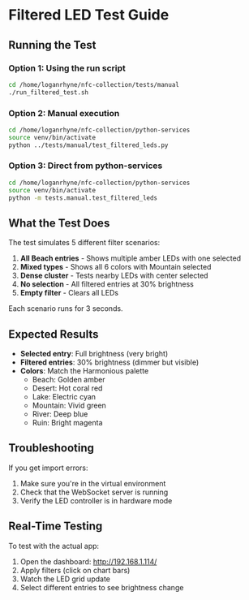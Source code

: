 # Filtered LED Test Guide

## Running the Test

### Option 1: Using the run script
```bash
cd /home/loganrhyne/nfc-collection/tests/manual
./run_filtered_test.sh
```

### Option 2: Manual execution
```bash
cd /home/loganrhyne/nfc-collection/python-services
source venv/bin/activate
python ../tests/manual/test_filtered_leds.py
```

### Option 3: Direct from python-services
```bash
cd /home/loganrhyne/nfc-collection/python-services
source venv/bin/activate
python -m tests.manual.test_filtered_leds
```

## What the Test Does

The test simulates 5 different filter scenarios:

1. **All Beach entries** - Shows multiple amber LEDs with one selected
2. **Mixed types** - Shows all 6 colors with Mountain selected
3. **Dense cluster** - Tests nearby LEDs with center selected
4. **No selection** - All filtered entries at 30% brightness
5. **Empty filter** - Clears all LEDs

Each scenario runs for 3 seconds.

## Expected Results

- **Selected entry**: Full brightness (very bright)
- **Filtered entries**: 30% brightness (dimmer but visible)
- **Colors**: Match the Harmonious palette
  - Beach: Golden amber
  - Desert: Hot coral red
  - Lake: Electric cyan
  - Mountain: Vivid green
  - River: Deep blue
  - Ruin: Bright magenta

## Troubleshooting

If you get import errors:
1. Make sure you're in the virtual environment
2. Check that the WebSocket server is running
3. Verify the LED controller is in hardware mode

## Real-Time Testing

To test with the actual app:
1. Open the dashboard: http://192.168.1.114/
2. Apply filters (click on chart bars)
3. Watch the LED grid update
4. Select different entries to see brightness change
